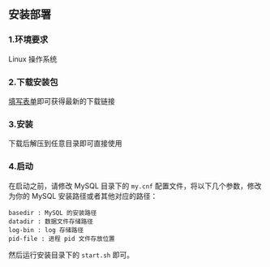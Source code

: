 ## 安装部署

### 1.环境要求
Linux 操作系统

### 2.下载安装包
[填写表单](http://terark.com/zh/download/mysql_rocksdb/latest)即可获得最新的下载链接

### 3.安装
下载后解压到任意目录即可直接使用

### 4.启动

在启动之前，请修改 MySQL 目录下的 `my.cnf` 配置文件，将以下几个参数，修改为你的 MySQL 安装路径或者其他对应的路径：

```
basedir : MySQL 的安装路径
datadir : 数据文件存储路径
log-bin : log 存储路径
pid-file : 进程 pid 文件存放位置
```
然后运行安装目录下的 `start.sh` 即可。
